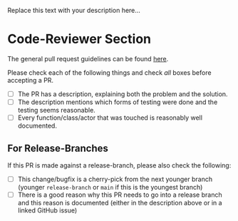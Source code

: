 Replace this text with your description here...

# Code-Reviewer Section

The general pull request guidelines can be found [here](https://github.com/apple/foundationdb/wiki/FoundationDB-Commit-Process).

Please check each of the following things and check *all* boxes before accepting a PR.

- [ ] The PR has a description, explaining both the problem and the solution.
- [ ] The description mentions which forms of testing were done and the testing seems reasonable.
- [ ] Every function/class/actor that was touched is reasonably well documented.

## For Release-Branches

If this PR is made against a release-branch, please also check the following:

- [ ] This change/bugfix is a cherry-pick from the next younger branch (younger `release-branch` or `main` if this is the youngest branch)
- [ ] There is a good reason why this PR needs to go into a release branch and this reason is documented (either in the description above or in a linked GitHub issue)
